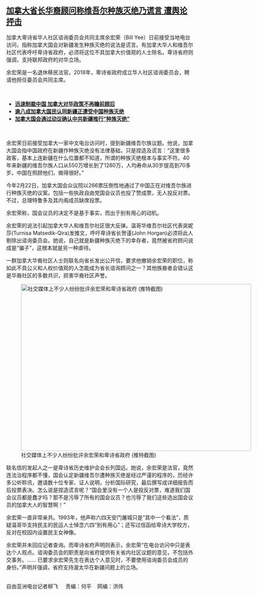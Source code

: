 <!--1617908432000-->
[加拿大省长华裔顾问称维吾尔种族灭绝乃谎言     遭舆论抨击](https://www.rfa.org/mandarin/yataibaodao/shaoshuminzu/lf-04082021143200.html)
------

<p></p><p>加拿大卑诗省华人社区谘询委员会共同主席余宏荣（<span>Bill Yee</span><span>）日前接受当地电台访问，指称加拿大国会对新疆发生种族灭绝的说法是谎言。有加拿大华人和维吾尔社区代表呼吁卑诗省政府，必须将这位不具加拿大价值观的人士除名。卑诗省府则强调，支持联邦政府的对华立场。</span><span></span></p><p><span>余宏荣是一名退休移民法官。</span><span>2018</span><span>年，卑诗省政府成立华人社区谘询委员会，聘请他担任委员会共同主席。</span></p><p><br/></p><ul><li><span><a href="https://www.rfa.org/mandarin/yataibaodao/junshiwaijiao/lf-03232021144501.html"><strong>迅速制裁中国 加拿大对华政策不再瞻前顾后</strong></a></span></li><li><strong><a href="https://www.rfa.org/mandarin/yataibaodao/shaoshuminzu/lf-03092021133450.html">逾八成加拿大国民认同新疆正遭受中国种族灭绝</a></strong></li><li><strong><a href="https://www.rfa.org/mandarin/Xinwen/wul0223c-02232021005409.html">加拿大国会通过动议确认中共新疆推行“种族灭绝”</a></strong></li></ul><p><br/></p><p><span>余宏荣日前接受加拿大一家中文电台访问时，提到新疆维吾尔族议题。他说，加拿大国会指中国政府在新疆作种族灭绝没有法律基础，只是捏造及谎言：</span><span>“</span><span>这里很多政客，基本上连新疆在什么位置都不知道，所谓的种族灭绝根本与事实不符。40</span>年<span>来新疆的维吾尔族人口从</span><span>550</span><span>万增长到了</span><span>1280</span><span>万，人均寿命从</span><span>30</span><span>岁提高到</span><span>70</span><span>多岁。中国在照顾他们，做得很好。</span><span>”</span></p><p><span>今年</span><span>2</span><span>月</span><span>22</span><span>日，加拿大国会众议院以</span><span>266</span><span>票压倒性地通过了中国正在对维吾尔族进行种族灭绝的议案。包括一些执政自由党国会议员也投了赞成票，无人投反对票。不过，总理特鲁多及其内阁成员缺席投票。</span></p><p><span>余宏荣称，国会议员的决定不是基于事实，而出于别有用心的动机。</span></p><p><span>余宏荣的说法引起加拿大华人和维吾尔社区很大反弹。温哥华维吾尔社区代表突妮莎</span><span>(Turnisa Matsedik-Qira)</span><span>发推文，呼吁卑诗省长贺谨</span><span>(John Horgan)</span><span>必须将此人剔除出谘询委员会。她说，自己就是新疆种族灭绝下的幸存者，竟然被省府顾问说成是</span><span>“</span><span>骗子</span><span>”</span><span>，这根本就是另一种虐待。</span></p><p><span>一群加拿大华裔社区人士则联名向省长发出公开信，要求他撤销余宏荣的职位，称如此不具公义和人权价值观的人怎能成为省长谘询顾问之一？其他族裔者会错认这是华裔社区的多数共识，损害华裔社区声誉。</span></p><p><span><figure class="image-richtext image-inline captioned" style="width:620px;"><img alt="社交媒体上不少人纷纷批评余宏荣和卑诗省政府 (推特截图)" height="449" src="https://www.rfa.org/mandarin/yataibaodao/shaoshuminzu/lf-04082021143200.html/lf0408a.jpg/@@images/4abb0f82-cb51-4d73-bb41-113ac280c54f.jpeg" title="lf0408a.jpg" width="620"/><figcaption class="image-caption">社交媒体上不少人纷纷批评余宏荣和卑诗省政府 (推特截图)</figcaption><small></small></figure></span></p><p><span>联名信的发起人之一是卑诗省历史维护会会长列国远。她说，余宏荣是法官，竟然连法治程序都不懂，国会认定新疆维吾尔遭种族灭绝是经过严谨的程序的，历经许多公听聆讯，邀请数十位专家、证人说明，分析国际研究，最后撰写成详细报告而后投票表决。怎么说是捏造谎言呢？</span><span>“</span><span>国会里没有一个人是投反对票，难道我们国会议员都是蠢才吗？那不是污辱了所有的国会议员？也污辱了我们这些选出国会议员的加拿大人的智慧啊！</span><span>”</span></p><p><span>余宏荣一直非常亲共。</span><span>1993</span><span>年，他声称六四天安门屠城只是</span><span>“</span><span>其中一个看法</span><span>”</span><span>，质疑温哥华支持民主的民运人士悼念六四</span><span>“</span><span>别有用心</span><span>”</span><span>；还写过信函给卑诗大学校方，反对在校园内设置民主女神像。</span></p><p><span>余宏荣并未回应记者查询。而卑诗省府声明则表示，余宏荣</span><span>“</span><span>在电台访问中只是表达个人观点。谘询委员会的职责是向省府提供有关省内社区议题的意见，不包括外交事务。</span><span>...... </span><span>已要求余宏荣先生在表达个人意见时，不要使用谘询委员会成员的身份。</span><span>”</span><span>声明并强调，省府支持渥太华在新疆问题上的立场。</span></p><p><br/>自由亚洲电台记者柳飞     责编：何平    网编：洪伟</p>
